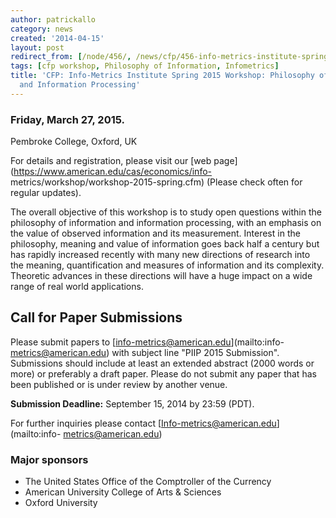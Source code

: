 ```yaml
---
author: patrickallo
category: news
created: '2014-04-15'
layout: post
redirect_from: [/node/456/, /news/cfp/456-info-metrics-institute-spring-2015-workshop-philosophy-information-and-information/]
tags: [cfp workshop, Philosophy of Information, Infometrics]
title: 'CFP: Info-Metrics Institute Spring 2015 Workshop: Philosophy of Information
  and Information Processing'
---
```

### Friday, March 27, 2015.  
Pembroke College, Oxford, UK

For details and registration, please visit our [web
page](https://www.american.edu/cas/economics/info-
metrics/workshop/workshop-2015-spring.cfm) (Please check often for regular
updates).

The overall objective of this workshop is to study open questions within the
philosophy of information and information processing, with an emphasis on the
value of observed information and its measurement. Interest in the philosophy,
meaning and value of information goes back half a century but has rapidly
increased recently with many new directions of research into the meaning,
quantification and measures of information and its complexity. Theoretic
advances in these directions will have a huge impact on a wide range of real
world applications.

## Call for Paper Submissions

Please submit papers to [info-metrics@american.edu](mailto:info-
metrics@american.edu) with subject line "PIIP 2015 Submission". Submissions
should include at least an extended abstract (2000 words or more) or
preferably a draft paper. Please do not submit any paper that has been
published or is under review by another venue.

**Submission Deadline:** September 15, 2014 by 23:59 (PDT).

For further inquiries please contact [Info-metrics@american.edu](mailto:info-
metrics@american.edu)

### Major sponsors

  * The United States Office of the Comptroller of the Currency
  * American University College of Arts & Sciences
  * Oxford University

